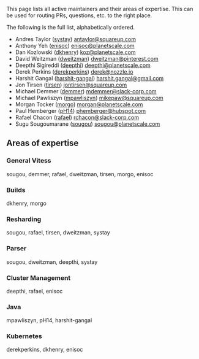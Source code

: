 This page lists all active maintainers and their areas of expertise. This can be used for routing PRs, questions, etc. to the right place.

The following is the full list, alphabetically ordered.

* Andres Taylor ([systay](https://github.com/systay)) antaylor@squareup.com
* Anthony Yeh ([enisoc](https://github.com/enisoc)) enisoc@planetscale.com
* Dan Kozlowski ([dkhenry](https://github.com/dkhenry)) koz@planetscale.com
* David Weitzman ([dweitzman](https://github.com/dweitzman)) dweitzman@pinterest.com
* Deepthi Sigireddi ([deepthi](https://github.com/deepthi)) deepthi@planetscale.com
* Derek Perkins ([derekperkins](https://github.com/derekperkins)) derek@nozzle.io
* Harshit Gangal ([harshit-gangal](https://github.com/harshit-gangal)) harshit.gangal@gmail.com
* Jon Tirsen ([tirsen](https://github.com/tirsen)) jontirsen@squareup.com
* Michael Demmer ([demmer](https://github.com/demmer)) mdemmer@slack-corp.com
* Michael Pawliszyn ([mpawliszyn](https://github.com/mpawliszyn)) mikepaw@squareup.com
* Morgan Tocker ([morgo](https://github.com/morgo)) morgan@planetscale.com
* Paul Hemberger ([pH14](https://github.com/pH14)) phemberger@hubspot.com
* Rafael Chacon ([rafael](https://github.com/rafael)) rchacon@slack-corp.com
* Sugu Sougoumarane ([sougou](https://github.com/sougou)) sougou@planetscale.com

## Areas of expertise

### General Vitess
sougou, demmer, rafael, dweitzman, tirsen, morgo, enisoc

### Builds
dkhenry, morgo

### Resharding
sougou, rafael, tirsen, dweitzman, systay

### Parser
sougou, dweitzman, deepthi, systay

### Cluster Management
deepthi, rafael, enisoc

### Java
mpawliszyn, pH14, harshit-gangal

### Kubernetes
derekperkins, dkhenry, enisoc
